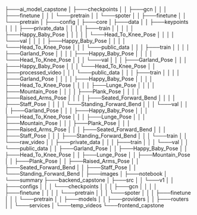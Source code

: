 ├───ai_model_capstone
│   ├───checkpoints
│   │   ├───gcn
│   │   │   ├───finetune
│   │   │   └───pretrain
│   │   └───spoter
│   │       ├───finetune
│   │       └───pretrain
│   ├───config
│   ├───core
│   ├───data
│   │   ├───keypoints
│   │   │   ├───private_data
│   │   │   │   ├───train
│   │   │   │   │   ├───Happy_Baby_Pose
│   │   │   │   │   └───Head_To_Knee_Pose
│   │   │   │   └───val
│   │   │   │       ├───Happy_Baby_Pose
│   │   │   │       └───Head_To_Knee_Pose
│   │   │   └───public_data
│   │   │       ├───train
│   │   │       │   ├───Garland_Pose
│   │   │       │   ├───Happy_Baby_Pose
│   │   │       │   └───Head_To_Knee_Pose
│   │   │       └───val
│   │   │           ├───Garland_Pose
│   │   │           ├───Happy_Baby_Pose
│   │   │           └───Head_To_Knee_Pose
│   │   ├───processed_video
│   │   │   └───public_data
│   │   │       ├───train
│   │   │       │   ├───Garland_Pose
│   │   │       │   ├───Happy_Baby_Pose
│   │   │       │   ├───Head_To_Knee_Pose
│   │   │       │   ├───Lunge_Pose
│   │   │       │   ├───Mountain_Pose
│   │   │       │   ├───Plank_Pose
│   │   │       │   ├───Raised_Arms_Pose
│   │   │       │   ├───Seated_Forward_Bend
│   │   │       │   ├───Staff_Pose
│   │   │       │   └───Standing_Forward_Bend
│   │   │       └───val
│   │   │           ├───Garland_Pose
│   │   │           ├───Happy_Baby_Pose
│   │   │           ├───Head_To_Knee_Pose
│   │   │           ├───Lunge_Pose
│   │   │           ├───Mountain_Pose
│   │   │           ├───Plank_Pose
│   │   │           ├───Raised_Arms_Pose
│   │   │           ├───Seated_Forward_Bend
│   │   │           ├───Staff_Pose
│   │   │           ├───Standing_Forward_Bend
│   │   │           └───train
│   │   └───raw_video
│   │       ├───private_data
│   │       │   ├───train
│   │       │   └───val
│   │       └───public_data
│   │           ├───Garland_Pose
│   │           ├───Happy_Baby_Pose
│   │           ├───Head_To_Knee_Pose
│   │           ├───Lunge_Pose
│   │           ├───Mountain_Pose
│   │           ├───Plank_Pose
│   │           ├───Raised_Arms_Pose
│   │           ├───Seated_Forward_Bend
│   │           ├───Staff_Pose
│   │           └───Standing_Forward_Bend
│   ├───images
│   ├───notebook
│   └───summary
├───backend_capstone
│   ├───src
│   │   └───v1
│   │       ├───configs
│   │       │   └───checkpoints
│   │       │       ├───gcn
│   │       │       │   ├───finetune
│   │       │       │   └───pretrain
│   │       │       └───spoter
│   │       │           ├───finetune
│   │       │           └───pretrain
│   │       ├───models
│   │       ├───providers
│   │       ├───routers
│   │       └───services
│   └───temp_videos
└───frontend_capstone